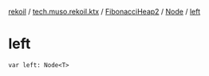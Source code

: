 [rekoil](../../../index.md) / [tech.muso.rekoil.ktx](../../index.md) / [FibonacciHeap2](../index.md) / [Node](index.md) / [left](./left.md)

# left

`var left: Node<T>`